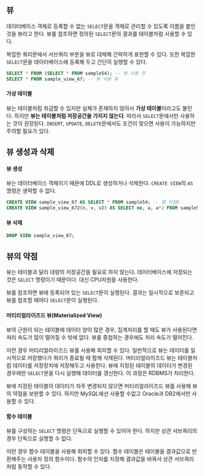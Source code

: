 ## 뷰

데이터베이스 객체로 등록할 수 없는 `SELECT`문을 객체로 관리할 수 있도록 이름을 붙인 것을 뷰라고 한다. 뷰를 참조하면 정의된 `SELECT`문의 결과를 테이블처럼 사용할 수 있다.

복잡한 쿼리문에서 서브쿼리 부분을 뷰로 대체해 간략하게 표현할 수 있다. 또한 복잡한 `SELECT`문을 데이터베이스에 등록해 두고 간단히 실행할 수 있다.

```sql
SELECT * FROM (SELECT * FROM sample54); -- 뷰 사용 전
SELECT * FROM sample_view_67; -- 뷰 사용 후
```

#### 가상 테이블

뷰는 테이블처럼 취급할 수 있지만 실체가 존재하지 않아서 **가상 테이블**이라고도 불린다. 하지만 **뷰는 테이블처럼 저장공간을 가지지 않는다**. 따라서 `SELECT`문에서만 사용하는 것이 권장된다. `INSERT`, `UPDATE`, `DELETE`문에서도 조건이 맞으면 사용이 가능하지만 주의할 필요가 있다.



## 뷰 생성과 삭제

#### 뷰 생성

뷰는 데이터베이스 객체이기 때문에 DDL로 생성하거나 삭제한다. `CREATE VIEW`의 `AS` 명령은 생략할 수 없다.

```sql
CREATE VIEW sample_view_67 AS SELECT * FROM sample54; -- 열 지정X
CREATE VIEW sample_view_672(n, v, v2) AS SELECT no, a, a*2 FROM sample54; -- 열 지정O
```

#### 뷰 삭제

```sql
DROP VIEW sample_view_67;
```



## 뷰의 약점

뷰는 테이블과 달리 대량의 저장공간을 필요로 하지 않는다. 데이터베이스에 저장되는 것은 `SELECT` 명령이기 때문이다. 대신 CPU자원을 사용한다.

뷰를 참조하면 뷰에 등록되어 있는 `SELECT`문이 실행된다. 결과는 일시적으로 보존되고 뷰를 참조할 때마다 `SELECT`문이 실행된다.

#### 머티리얼라이즈드 뷰(Materialized View)

뷰의 근원이 되는 테이블에 데이터 양이 많은 경우, 집계처리를 할 때도 뷰가 사용된다면 처리 속도가 많이 떨어질 수 밖에 없다. 뷰를 중첩하는 경우에도 처리 속도가 떨어진다.

이런 경우 머티리얼라이즈드 뷰를 사용해 회피할 수 있다. 일반적으로 뷰는 데이터를 일시적으로 저장했다가 쿼리가 종료될 때 함께 삭제된다. 머티리얼라이즈드 뷰는 테이블처럼 데이터를 저장장치에 저장해두고 사용한다. 뷰에 지정된 테이블의 데이터가 변경된 경우에만 `SELECT`문을 다시 실행해 데이터를 갱신한다. 이 과정은 RDBMS가 처리한다.

뷰에 지정된 테이블의 데이터가 자주 변경되지 않으면 머티리얼라이즈드 뷰를 사용해 뷰의 약점을 보완할 수 있다. 하지만 MySQL에선 사용할 수없고 Oracle과 DB2에서만 사용할 수 있다.

#### 함수 테이블

뷰를 구성하는 `SELECT` 명령은 단독으로 실행할 수 있어야 한다. 하지만 상관 서브쿼리의 경우 단독으로 실행할 수 없다.

이런 경우 함수 테이블을 사용해 회피할 수 있다. 함수 테이블은 테이블을 결과값으로 반환해주는 사용자 정의 함수이다. 함수의 인자를 지정해 결과값을 바꿔서 상관 서브쿼리처럼 동작할 수 있다.
